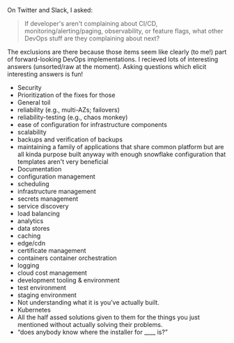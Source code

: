 On Twitter and Slack, I asked:

> If developer's aren't complaining about CI/CD, monitoring/alerting/paging, observability, or feature flags, what other DevOps stuff are they complaining about next?

The exclusions are there because those items seem like clearly (to me!) part of forward-looking DevOps implementations. I recieved lots of interesting answers (unsorted/raw at the moment). Asking questions which elicit interesting answers is fun!

* Security
* Prioritization of the fixes for those
* General toil 
* reliability (e.g., multi-AZs; failovers) 
* reliability-testing (e.g., chaos monkey)
* ease of configuration for infrastructure components
* scalability
* backups and verification of backups
* maintaining a family of applications that share common platform but are all kinda purpose built anyway with enough snowflake configuration that templates aren't very beneficial
* Documentation
* configuration management
* scheduling
* infrastructure management
* secrets management
* service discovery
* load balancing
* analytics
* data stores
* caching
* edge/cdn
* certificate management
* containers container orchestration
* logging 
* cloud cost management
* development tooling & environment
* test environment
* staging environment
* Not understanding what it is you’ve actually built.
* Kubernetes
* All the half assed solutions given to them for the things you just mentioned without actually solving their problems.
* “does anybody know where the installer for ____ is?”
